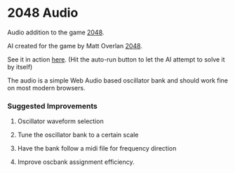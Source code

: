 # 2048 Audio

Audio addition to the game [2048](https://github.com/gabrielecirulli/2048).

AI created for the game by Matt Overlan [2048](https://github.com/ov3y/2048-AI).

See it in action [here](http://dshapira.github.io/2048-audio/). (Hit the auto-run button to let the AI attempt to solve it by itself)

The audio is a simple Web Audio based oscillator bank and should work fine on most modern browsers.

### Suggested Improvements

1. Oscillator waveform selection

2. Tune the oscillator bank to a certain scale

3. Have the bank follow a midi file for frequency direction

4. Improve oscbank assignment efficiency.